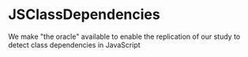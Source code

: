 # JSClassDependencies
We make "the oracle" available to enable the replication of our study to detect class dependencies in JavaScript
